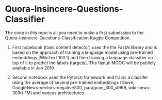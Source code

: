 # Quora-Insincere-Questions-Classifier
The code in this repo is all you need to make a first submission to the Quora-Insincere-Questions-Classification Kaggle Competition. 

   1. First nobebook (toxic content detector) uses the the FastAi library and is based on the approach of training a language model using pre-trained embeddings (WikiText 103.1) and then training a language classifier on top of it to predict the labels (targets). The fast.ai MOOC will be publicly available in Jan 2019
   
  2. Second notebook uses the Pytorch framework and trains a classifer using the average of several pre-trained embeddings (Glove, GoogleNews-vectors-negative300, paragram_300_sl999, wiki-news-300d-1M) and various architectures
